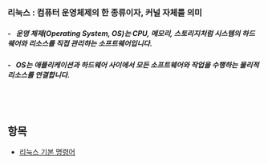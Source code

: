 ### 리눅스 : 컴퓨터 운영체제의 한 종류이자, 커널 자체를 의미
##### - &nbsp; 운영 체제(Operating System, OS)는 CPU, 메모리, 스토리지처럼 시스템의 하드웨어와 리소스를 직접 관리하는 소프트웨어입니다. 
##### - &nbsp; OS는 애플리케이션과 하드웨어 사이에서 모든 소프트웨어와 작업을 수행하는 물리적 리소스를 연결합니다.  
<br/><br/>
  

## 항목
* [리눅스 기본 명령어](https://github.com/jwsimhj97/TIL/blob/main/WORK/Linux/Linux_basicCommand.md)

